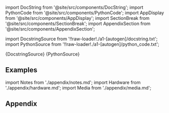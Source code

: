 
[//]: # (Custom component imports)

import DocString from '@site/src/components/DocString';
import PythonCode from '@site/src/components/PythonCode';
import AppDisplay from '@site/src/components/AppDisplay';
import SectionBreak from '@site/src/components/SectionBreak';
import AppendixSection from '@site/src/components/AppendixSection';

[//]: # (Docstring)

import DocstringSource from '!!raw-loader!./a1-[autogen]/docstring.txt';
import PythonSource from '!!raw-loader!./a1-[autogen]/python_code.txt';

<DocString>{DocstringSource}</DocString>
<PythonCode GLink='IO/MOTION/MOTOR_DRIVERS/BLDC/TINYMOVR/TINYMOVR_CALIBRATE/TINYMOVR_CALIBRATE.py'>{PythonSource}</PythonCode>

<SectionBreak />

    

[//]: # (Examples)

## Examples

<AppDisplay 
  GLink='IO/MOTION/MOTOR_DRIVERS/BLDC/TINYMOVR/TINYMOVR_CALIBRATE'
  nodeLabel='TINYMOVR_CALIBRATE'>
</AppDisplay>

<SectionBreak />

    

[//]: # (Appendix)

import Notes from './appendix/notes.md';
import Hardware from './appendix/hardware.md';
import Media from './appendix/media.md';

## Appendix

<AppendixSection index={0} folderPath='nodes/IO/MOTION/MOTOR_DRIVERS/BLDC/TINYMOVR/TINYMOVR_CALIBRATE/appendix/'><Notes /></AppendixSection>
<AppendixSection index={1} folderPath='nodes/IO/MOTION/MOTOR_DRIVERS/BLDC/TINYMOVR/TINYMOVR_CALIBRATE/appendix/'><Hardware /></AppendixSection>
<AppendixSection index={2} folderPath='nodes/IO/MOTION/MOTOR_DRIVERS/BLDC/TINYMOVR/TINYMOVR_CALIBRATE/appendix/'><Media /></AppendixSection>


